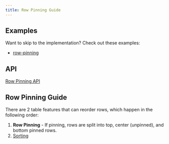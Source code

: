 ```yaml
---
title: Row Pinning Guide
---
```


## Examples

Want to skip to the implementation? Check out these examples:

- [row-pinning](../../framework/react/examples/row-pinning)

## API

[Row Pinning API](../../api/features/row-pinning)

## Row Pinning Guide

There are 2 table features that can reorder rows, which happen in the following order:

1. **Row Pinning** - If pinning, rows are split into top, center (unpinned), and bottom pinned rows.
2. [Sorting](../sorting)